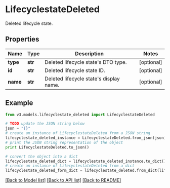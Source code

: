 # LifecyclestateDeleted

Deleted lifecycle state.

## Properties
Name | Type | Description | Notes
------------ | ------------- | ------------- | -------------
**type** | **str** | Deleted lifecycle state&#39;s DTO type. | [optional] 
**id** | **str** | Deleted lifecycle state ID. | [optional] 
**name** | **str** | Deleted lifecycle state&#39;s display name. | [optional] 

## Example

```python
from v3.models.lifecyclestate_deleted import LifecyclestateDeleted

# TODO update the JSON string below
json = "{}"
# create an instance of LifecyclestateDeleted from a JSON string
lifecyclestate_deleted_instance = LifecyclestateDeleted.from_json(json)
# print the JSON string representation of the object
print LifecyclestateDeleted.to_json()

# convert the object into a dict
lifecyclestate_deleted_dict = lifecyclestate_deleted_instance.to_dict()
# create an instance of LifecyclestateDeleted from a dict
lifecyclestate_deleted_form_dict = lifecyclestate_deleted.from_dict(lifecyclestate_deleted_dict)
```
[[Back to Model list]](../README.md#documentation-for-models) [[Back to API list]](../README.md#documentation-for-api-endpoints) [[Back to README]](../README.md)


